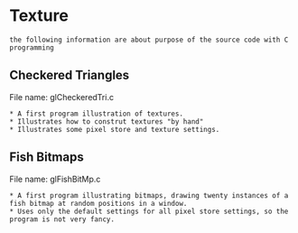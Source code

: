 # Texture #
	the following information are about purpose of the source code with C programming

## Checkered Triangles ##
File name: glCheckeredTri.c

	* A first program illustration of textures.
	* Illustrates how to construt textures "by hand"
	* Illustrates some pixel store and texture settings.

## Fish Bitmaps ##
File name: glFishBitMp.c


	* A first program illustrating bitmaps, drawing twenty instances of a fish bitmap at random positions in a window.
	* Uses only the default settings for all pixel store settings, so the program is not very fancy.
